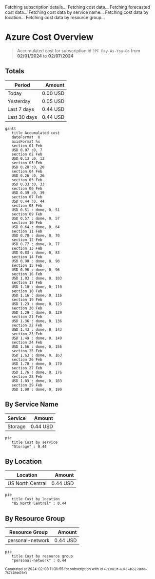 Fetching subscription details...
Fetching cost data...
Fetching forecasted cost data...
Fetching cost data by service name...
Fetching cost data by location...
Fetching cost data by resource group...
# Azure Cost Overview

> Accumulated cost for subscription id `JPF Pay-As-You-Go` from **02/01/2024** to **02/07/2024**

## Totals

|Period|Amount|
|---|---:|
|Today|0.00 USD|
|Yesterday|0.05 USD|
|Last 7 days|0.44 USD|
|Last 30 days|0.44 USD|

```mermaid
gantt
   title Accumulated cost
   dateFormat  X
   axisFormat %s
   section 01 Feb
   USD 0.07 :0, 7
   section 02 Feb
   USD 0.13 :0, 13
   section 03 Feb
   USD 0.20 :0, 20
   section 04 Feb
   USD 0.26 :0, 26
   section 05 Feb
   USD 0.33 :0, 33
   section 06 Feb
   USD 0.39 :0, 39
   section 07 Feb
   USD 0.44 :0, 44
   section 08 Feb
   USD 0.51 : done, 0, 51
   section 09 Feb
   USD 0.57 : done, 0, 57
   section 10 Feb
   USD 0.64 : done, 0, 64
   section 11 Feb
   USD 0.70 : done, 0, 70
   section 12 Feb
   USD 0.77 : done, 0, 77
   section 13 Feb
   USD 0.83 : done, 0, 83
   section 14 Feb
   USD 0.90 : done, 0, 90
   section 15 Feb
   USD 0.96 : done, 0, 96
   section 16 Feb
   USD 1.03 : done, 0, 103
   section 17 Feb
   USD 1.10 : done, 0, 110
   section 18 Feb
   USD 1.16 : done, 0, 116
   section 19 Feb
   USD 1.23 : done, 0, 123
   section 20 Feb
   USD 1.29 : done, 0, 129
   section 21 Feb
   USD 1.36 : done, 0, 136
   section 22 Feb
   USD 1.43 : done, 0, 143
   section 23 Feb
   USD 1.49 : done, 0, 149
   section 24 Feb
   USD 1.56 : done, 0, 156
   section 25 Feb
   USD 1.63 : done, 0, 163
   section 26 Feb
   USD 1.70 : done, 0, 170
   section 27 Feb
   USD 1.76 : done, 0, 176
   section 28 Feb
   USD 1.83 : done, 0, 183
   section 29 Feb
   USD 1.90 : done, 0, 190
```

## By Service Name

|Service|Amount|
|---|---:|
|Storage|0.44 USD|

```mermaid
pie
   title Cost by service
   "Storage" : 0.44
```

## By Location

|Location|Amount|
|---|---:|
|US North Central|0.44 USD|

```mermaid
pie
   title Cost by location
   "US North Central" : 0.44
```

## By Resource Group

|Resource Group|Amount|
|---|---:|
|personal-network|0.44 USD|

```mermaid
pie
   title Cost by resource group
   "personal-network" : 0.44
```

<sup>Generated at 2024-02-08 11:30:55 for subscription with id `4913be3f-a345-4652-9bba-767418dd25e3`</sup>
